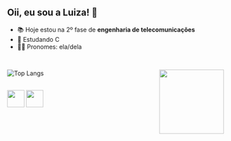 ## Oii, eu sou a Luiza! 🦋
- 📚 Hoje estou na 2º fase de **engenharia de telecomunicações**
- 🌱 Estudando C
- 👩‍🦰 Pronomes: ela/dela

<br>

![Top Langs](https://github-readme-stats.vercel.app/api/top-langs/?username=luizakuze&layout=compact)
<img align="right" src="https://media.discordapp.net/attachments/978456290428862516/1014012843181494342/gif_github.gif" width="150" height="150" border="0" /></a>

<div style="display: inline_block"><br>
  <img align="center" height="40" width"50" src="https://cdn.jsdelivr.net/gh/devicons/devicon/icons/python/python-original.svg" />
  <img align="center" height="40" width"50" img src="https://cdn.jsdelivr.net/gh/devicons/devicon/icons/c/c-original.svg" />  
 </div>

